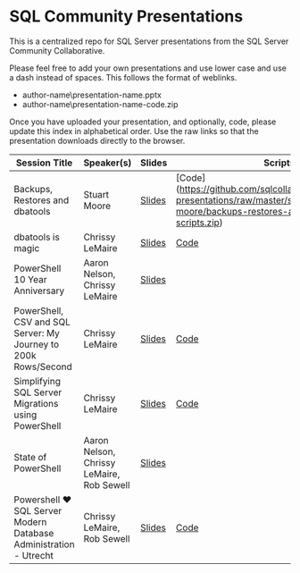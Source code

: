 # SQL Community Presentations

This is a centralized repo for SQL Server presentations from the SQL Server Community Collaborative.

Please feel free to add your own presentations and use lower case and use a dash instead of spaces. This follows the format of weblinks. 

* author-name\presentation-name.pptx
* author-name\presentation-name-code.zip

Once you have uploaded your presentation, and optionally, code, please update this index in alphabetical order. Use the raw links so that the presentation downloads directly to the browser.

| Session Title  | Speaker(s) | Slides | Scripts | Videos |
| ------------- | ------------- | ------------- | ------------- | ------------- |
|Backups, Restores and dbatools | Stuart Moore | [Slides](https://github.com/sqlcollaborative/community-presentations/raw/master/stuart-moore/backups-restores-and-dbatools.pptx) | [Code] (https://github.com/sqlcollaborative/community-presentations/raw/master/stuart-moore/backups-restores-and-dbatools-scripts.zip) | [Video] (https://www.youtube.com/watch?v=-q074XVYVPw) |
| dbatools is magic  | Chrissy LeMaire | [Slides](https://github.com/sqlcollaborative/community-presentations/raw/master/chrissy-lemaire/dbatools-is-magic.pptx) | [Code](https://github.com/sqlcollaborative/community-presentations/raw/master/chrissy-lemaire/journey-to-200k-rows-sec-code.zip) | 
| PowerShell 10 Year Anniversary  | Aaron Nelson, Chrissy LeMaire | [Slides](https://github.com/sqlcollaborative/community-presentations/raw/master/chrissy-lemaire-aaron-nelson/powershell-10th-anniversary.pptx) |  | [Video](https://channel9.msdn.com/Events/PowerShell-Team/PowerShell-10-Year-Anniversary/SQL-Server-Cmdlets-and-Community-Involvement)
| PowerShell, CSV and SQL Server: My Journey to 200k Rows/Second  | Chrissy LeMaire | [Slides](https://github.com/sqlcollaborative/community-presentations/raw/master/chrissy-lemaire/journey-to-200k-rows-sec.pptx) | [Code](https://github.com/sqlcollaborative/community-presentations/raw/master/chrissy-lemaire/journey-to-200k-rows-sec-code.zip) | [Video](https://www.youtube.com/watch?v=Tz7A0vfZpRo)
| Simplifying SQL Server Migrations using PowerShell | Chrissy LeMaire | [Slides](https://github.com/sqlcollaborative/community-presentations/raw/master/chrissy-lemaire/simplifying-sql-server-migrations-using-powershell.pptx) | [Code](https://github.com/sqlcollaborative/community-presentations/raw/master/chrissy-lemaire/simplifying-sql-server-migrations-using-powershell-code.zip) | 
| State of PowerShell  | Aaron Nelson, Chrissy LeMaire, Rob Sewell | [Slides](https://github.com/sqlcollaborative/community-presentations/blob/master/rob-sewell-chrissy-lemaire/powershell-%E2%9D%A4-sql-server-modern-database-administration.pptx) |  | [Video](https://www.youtube.com/watch?v=rc6lwiTE9GI)
| Powershell ❤ SQL Server Modern Database Administration - Utrecht | Chrissy LeMaire, Rob Sewell | [Slides](https://github.com/sqlcollaborative/community-presentations/raw/master/aaron-nelson-chrissy-lemaire-rob-sewell/state-of-powershell-july-2016.pptx)  | [Code](https://github.com/sqlcollaborative/community-presentations/raw/master/rob-sewell-chrissy-lemaire/powershell-%E2%9D%A4-sql-server-modern-database-administration.zip) | |

